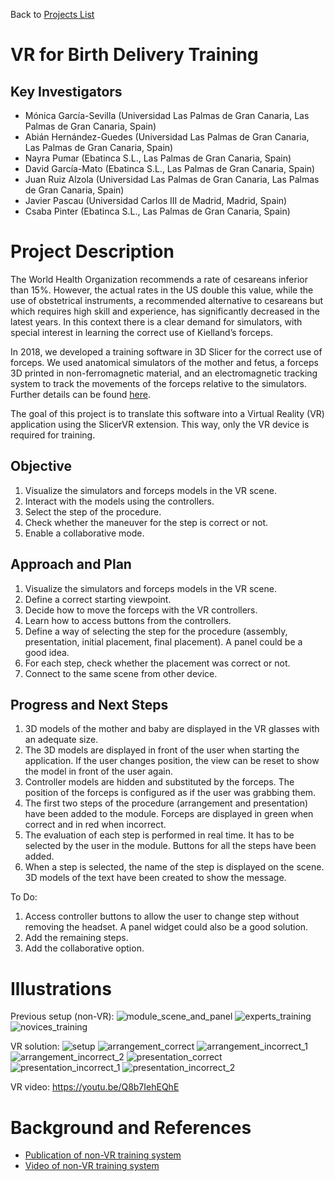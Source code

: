 Back to [Projects List](../../README.md#ProjectsList)

# VR for Birth Delivery Training

## Key Investigators

- Mónica García-Sevilla (Universidad Las Palmas de Gran Canaria, Las Palmas de Gran Canaria, Spain)
- Abián Hernández-Guedes (Universidad Las Palmas de Gran Canaria, Las Palmas de Gran Canaria, Spain)
- Nayra Pumar (Ebatinca S.L., Las Palmas de Gran Canaria, Spain)
- David García-Mato (Ebatinca S.L., Las Palmas de Gran Canaria, Spain)
- Juan Ruiz Alzola (Universidad Las Palmas de Gran Canaria, Las Palmas de Gran Canaria, Spain)
- Javier Pascau (Universidad Carlos III de Madrid, Madrid, Spain)
- Csaba Pinter (Ebatinca S.L., Las Palmas de Gran Canaria, Spain)

# Project Description

The World Health Organization recommends a rate of cesareans inferior than 15%. 
However, the actual rates in the US double this value, while the use of obstetrical instruments,
a recommended alternative to cesareans but which requires high skill and experience, has significantly decreased in the latest years. 
In this context there is a clear demand for simulators, with special interest in learning the correct use of Kielland’s forceps.

In 2018, we developed a training software in 3D Slicer for the correct use of forceps.
We used anatomical simulators of the mother and fetus, a forceps 3D printed in non-ferromagnetic material, and an electromagnetic tracking system to track the movements of the forceps relative to the simulators.
Further details can be found [here](https://link.springer.com/chapter/10.1007%2F978-3-030-01201-4_9).

The goal of this project is to translate this software into a Virtual Reality (VR) application using the SlicerVR extension. This way, only the VR device is required for training.

## Objective

<!-- Describe here WHAT you would like to achieve (what you will have as end result). -->
1. Visualize the simulators and forceps models in the VR scene.
2. Interact with the models using the controllers.
3. Select the step of the procedure.
4. Check whether the maneuver for the step is correct or not.
5. Enable a collaborative mode.


## Approach and Plan

<!-- Describe here HOW you would like to achieve the objectives stated above. -->

1. Visualize the simulators and forceps models in the VR scene.
2. Define a correct starting viewpoint.
3. Decide how to move the forceps with the VR controllers.
4. Learn how to access buttons from the controllers.
5. Define a way of selecting the step for the procedure (assembly, presentation, initial placement, final placement). A panel could be a good idea.
6. For each step, check whether the placement was correct or not.
7. Connect to the same scene from other device.

## Progress and Next Steps

<!-- Update this section as you make progress, describing of what you have ACTUALLY DONE. If there are specific steps that you could not complete then you can describe them here, too. -->

1. 3D models of the mother and baby are displayed in the VR glasses with an adequate size.
1. The 3D models are displayed in front of the user when starting the application. If the user changes position, the view can be reset to show the model in front of the user again.
2. Controller models are hidden and substituted by the forceps. The position of the forceps is configured as if the user was grabbing them.
3. The first two steps of the procedure (arrangement and presentation) have been added to the module. Forceps are displayed in green when correct and in red when incorrect.
4. The evaluation of each step is performed in real time. It has to be selected by the user in the module. Buttons for all the steps have been added.
5. When a step is selected, the name of the step is displayed on the scene. 3D models of the text have been created to show the message.

To Do:
1. Access controller buttons to allow the user to change step without removing the headset. A panel widget could also be a good solution.
2. Add the remaining steps.
3. Add the collaborative option.

# Illustrations

<!-- Add pictures and links to videos that demonstrate what has been accomplished.
![Description of picture](Example2.jpg)
![Some more images](Example2.jpg)
-->
Previous setup (non-VR):
![module_scene_and_panel](https://user-images.githubusercontent.com/17642986/123103298-c34aad00-d42d-11eb-925a-15dd4b7bc4f0.png)
![experts_training](https://user-images.githubusercontent.com/17642986/123102863-6222d980-d42d-11eb-9292-e8731f1d4271.jpg)
![novices_training](https://user-images.githubusercontent.com/17642986/123102867-62bb7000-d42d-11eb-9f8b-f53d87b1000f.jpg)

VR solution:
![setup](https://user-images.githubusercontent.com/17642986/124196551-9436da00-dac4-11eb-8441-e573675dc887.png)
![arrangement_correct](https://user-images.githubusercontent.com/17642986/124196569-99942480-dac4-11eb-9e99-405b15632ef8.png)
![arrangement_incorrect_1](https://user-images.githubusercontent.com/17642986/124196572-9a2cbb00-dac4-11eb-8b4a-189436c512fd.png)
![arrangement_incorrect_2](https://user-images.githubusercontent.com/17642986/124196573-9ac55180-dac4-11eb-9f56-a41ea9009ab2.png)
![presentation_correct](https://user-images.githubusercontent.com/17642986/124196576-9ac55180-dac4-11eb-9440-851377a34bd5.png)
![presentation_incorrect_1](https://user-images.githubusercontent.com/17642986/124196577-9b5de800-dac4-11eb-9893-86e1bb532e53.png)
![presentation_incorrect_2](https://user-images.githubusercontent.com/17642986/124196578-9b5de800-dac4-11eb-8777-86c7821229ac.png)

VR video: https://youtu.be/Q8b7IehEQhE


# Background and References

<!-- If you developed any software, include link to the source code repository. If possible, also add links to sample data, and to any relevant publications. -->
* [Publication of non-VR training system](https://link.springer.com/chapter/10.1007%2F978-3-030-01201-4_9)
* [Video of non-VR training system](https://www.youtube.com/watch?v=EEasWbH1jZI)

